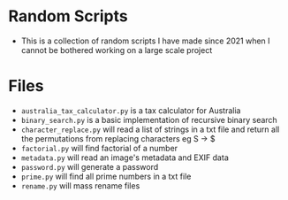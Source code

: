 # Random Scripts

- This is a collection of random scripts I have made since 2021 when I cannot be bothered working on a large scale project

# Files

- `australia_tax_calculator.py` is a tax calculator for Australia
- `binary_search.py` is a basic implementation of recursive binary search
- `character_replace.py` will read a list of strings in a txt file and return all the permutations from replacing characters eg S -> $
- `factorial.py` will find factorial of a number
- `metadata.py` will read an image's metadata and EXIF data
- `password.py` will generate a password
- `prime.py` will find all prime numbers in a txt file
- `rename.py` will mass rename files
